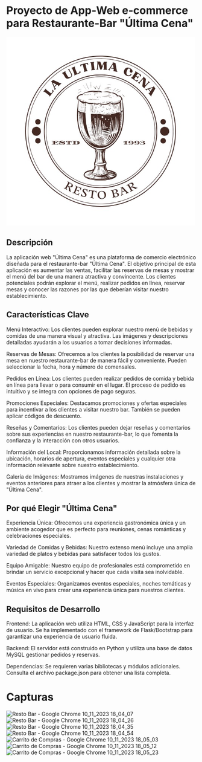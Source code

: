 # Proyecto de App-Web e-commerce para Restaurante-Bar "Última Cena"

![img](https://github.com/CodeSystem2022/Grupo_Programacion-UTN-CuartoSemestre/blob/main/e-commerce_integral/src/static/image/logo1.jpeg)

## Descripción
La aplicación web "Última Cena" es una plataforma de comercio electrónico diseñada para el restaurante-bar "Última Cena". El objetivo principal de esta aplicación es aumentar las ventas, facilitar las reservas de mesas y mostrar el menú del bar de una manera atractiva y convincente. Los clientes potenciales podrán explorar el menú, realizar pedidos en línea, reservar mesas y conocer las razones por las que deberían visitar nuestro establecimiento.

## Características Clave
Menú Interactivo: Los clientes pueden explorar nuestro menú de bebidas y comidas de una manera visual y atractiva. Las imágenes y descripciones detalladas ayudarán a los usuarios a tomar decisiones informadas.

Reservas de Mesas: Ofrecemos a los clientes la posibilidad de reservar una mesa en nuestro restaurante-bar de manera fácil y conveniente. Pueden seleccionar la fecha, hora y número de comensales.

Pedidos en Línea: Los clientes pueden realizar pedidos de comida y bebida en línea para llevar o para consumir en el lugar. El proceso de pedido es intuitivo y se integra con opciones de pago seguras.

Promociones Especiales: Destacamos promociones y ofertas especiales para incentivar a los clientes a visitar nuestro bar. También se pueden aplicar códigos de descuento.

Reseñas y Comentarios: Los clientes pueden dejar reseñas y comentarios sobre sus experiencias en nuestro restaurante-bar, lo que fomenta la confianza y la interacción con otros usuarios.

Información del Local: Proporcionamos información detallada sobre la ubicación, horarios de apertura, eventos especiales y cualquier otra información relevante sobre nuestro establecimiento.

Galería de Imágenes: Mostramos imágenes de nuestras instalaciones y eventos anteriores para atraer a los clientes y mostrar la atmósfera única de "Última Cena".

## Por qué Elegir "Última Cena"
Experiencia Única: Ofrecemos una experiencia gastronómica única y un ambiente acogedor que es perfecto para reuniones, cenas románticas y celebraciones especiales.

Variedad de Comidas y Bebidas: Nuestro extenso menú incluye una amplia variedad de platos y bebidas para satisfacer todos los gustos.

Equipo Amigable: Nuestro equipo de profesionales está comprometido en brindar un servicio excepcional y hacer que cada visita sea inolvidable.

Eventos Especiales: Organizamos eventos especiales, noches temáticas y música en vivo para crear una experiencia única para nuestros clientes.

## Requisitos de Desarrollo
Frontend: La aplicación web utiliza HTML, CSS y JavaScript para la interfaz de usuario. Se ha implementado con el framework de Flask/Bootstrap para garantizar una experiencia de usuario fluida.

Backend: El servidor está construido en Python y utiliza una base de datos MySQL gestionar pedidos y reservas.

Dependencias: Se requieren varias bibliotecas y módulos adicionales. Consulta el archivo package.json para obtener una lista completa.

# Capturas
![Resto Bar - Google Chrome 10_11_2023 18_04_07](https://github.com/NicolasBogado/WebPage_Bar/assets/112599449/0168a796-5d9b-47ed-ab46-5577c1b9c159)
![Resto Bar - Google Chrome 10_11_2023 18_04_26](https://github.com/NicolasBogado/WebPage_Bar/assets/112599449/2a7fe746-dee5-49f3-855e-c3c4edb87810)
![Resto Bar - Google Chrome 10_11_2023 18_04_35](https://github.com/NicolasBogado/WebPage_Bar/assets/112599449/11db8dc1-6e40-4381-9587-69912ade9b0c)
![Resto Bar - Google Chrome 10_11_2023 18_04_54](https://github.com/NicolasBogado/WebPage_Bar/assets/112599449/0535b34b-7748-4d92-b582-b097b04c6c61)
![Carrito de Compras - Google Chrome 10_11_2023 18_05_03](https://github.com/NicolasBogado/WebPage_Bar/assets/112599449/6db5e77c-cf34-45b6-bb3f-641f7a453200)
![Carrito de Compras - Google Chrome 10_11_2023 18_05_12](https://github.com/NicolasBogado/WebPage_Bar/assets/112599449/150ce334-75b6-4fd6-a961-6b0cadab0162)
![Carrito de Compras - Google Chrome 10_11_2023 18_05_23](https://github.com/NicolasBogado/WebPage_Bar/assets/112599449/a095450d-1d94-415e-b9a9-16e72ed6e2b0)






